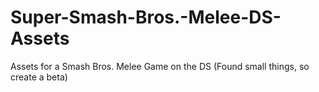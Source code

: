 # Super-Smash-Bros.-Melee-DS-Assets
Assets for a Smash Bros. Melee Game on the DS (Found small things, so create a beta)
